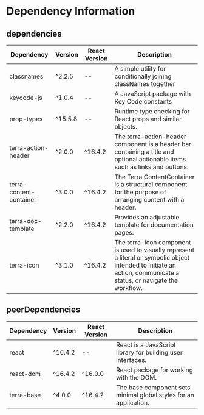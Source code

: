 # Dependency Information

## dependencies
| Dependency | Version | React Version | Description |
|-|-|-|-|
| classnames | ^2.2.5 | -- | A simple utility for conditionally joining classNames together |
| keycode-js | ^1.0.4 | -- | A JavaScript package with Key Code constants |
| prop-types | ^15.5.8 | -- | Runtime type checking for React props and similar objects. |
| terra-action-header | ^2.0.0 | ^16.4.2 | The terra-action-header component is a header bar containing a title and optional actionable items such as links and buttons. |
| terra-content-container | ^3.0.0 | ^16.4.2 | The Terra ContentContainer is a structural component for the purpose of arranging content with a header. |
| terra-doc-template | ^2.2.0 | ^16.4.2 | Provides an adjustable template for documentation pages. |
| terra-icon | ^3.1.0 | ^16.4.2 | The terra-icon component is used to visually represent a literal or symbolic object intended to initiate an action, communicate a status, or navigate the workflow. |

## peerDependencies
| Dependency | Version | React Version | Description |
|-|-|-|-|
| react | ^16.4.2 | -- | React is a JavaScript library for building user interfaces. |
| react-dom | ^16.4.2 | ^16.0.0 | React package for working with the DOM. |
| terra-base | ^4.0.0 | ^16.4.2 | The base component sets minimal global styles for an application. |
